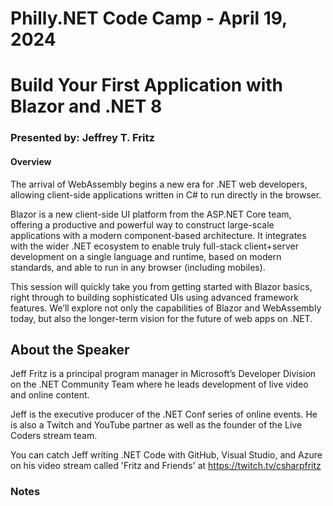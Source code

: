 # Philly.NET Code Camp - April 19, 2024

# Build Your First Application with Blazor and .NET 8

### Presented by: Jeffrey T. Fritz

#### Overview
The arrival of WebAssembly begins a new era for .NET web developers, allowing client-side applications written in C# to run directly in the browser. 

Blazor is a new client-side UI platform from the ASP.NET Core team, offering a productive and powerful way to construct large-scale applications with a modern component-based architecture. It integrates with the wider .NET ecosystem to enable truly full-stack client+server development on a single language and runtime, based on modern standards, and able to run in any browser (including mobiles). 

This session will quickly take you from getting started with Blazor basics, right through to building sophisticated UIs using advanced framework features. We’ll explore not only the capabilities of Blazor and WebAssembly today, but also the longer-term vision for the future of web apps on .NET. 

## About the Speaker

Jeff Fritz is a principal program manager in Microsoft’s Developer Division on the .NET Community Team where he leads development of live video and online content. 

Jeff is the executive producer of the .NET Conf series of online events. He is also a Twitch and YouTube partner as well as the founder of the Live Coders stream team. 

You can catch Jeff writing .NET Code with GitHub, Visual Studio, and Azure on his video stream called 'Fritz and Friends' at https://twitch.tv/csharpfritz

### Notes
